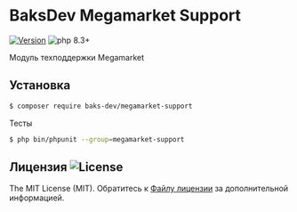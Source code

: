 # BaksDev Megamarket Support

[![Version](https://img.shields.io/badge/version-7.1.0-blue)](https://github.com/baks-dev/megamarket-support/releases)
![php 8.3+](https://img.shields.io/badge/php-min%208.3-red.svg)

Модуль техподдержки Megamarket

## Установка

``` bash
$ composer require baks-dev/megamarket-support
```

Тесты

``` bash
$ php bin/phpunit --group=megamarket-support
```

## Лицензия ![License](https://img.shields.io/badge/MIT-green)

The MIT License (MIT). Обратитесь к [Файлу лицензии](LICENSE.md) за дополнительной информацией.
